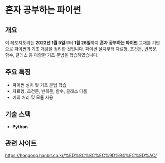 # **혼자 공부하는 파이썬**  

## **개요**  
이 레포지토리는 **2022년 1월 5일**부터 **1월 26일**까지 **혼자 공부하는 파이썬** 교재를 기반으로 파이썬의 기초 개념을 정리한 것입니다. 파이썬 설치부터 자료형, 조건문, 반복문, 함수, 클래스 등 다양한 기초 문법을 학습하였습니다.

## **주요 특징**  
- 파이썬 설치 및 기초 문법 학습  
- 자료형, 조건문, 반복문, 함수, 클래스 다룸  
- 예외 처리 및 모듈 사용  

## **기술 스택**  
- **Python**

## **관련 사이트**
https://hongong.hanbit.co.kr/%ED%8C%8C%EC%9D%B4%EC%8D%AC/
